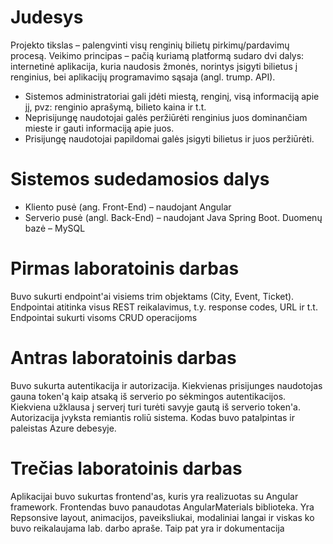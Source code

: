 # Judesys
Projekto tikslas – palengvinti visų renginių bilietų pirkimų/pardavimų procesą.
Veikimo principas – pačią kuriamą platformą sudaro dvi dalys: internetinė aplikacija, kuria 
naudosis žmonės, norintys įsigyti bilietus į renginius, bei aplikacijų programavimo sąsaja (angl. 
trump. API).
* Sistemos administratoriai gali įdėti miestą, renginį, visą informaciją apie jį, pvz: renginio aprašymą, 
bilieto kaina ir t.t. 
* Neprisijungę naudotojai galės peržiūrėti renginius juos dominančiam mieste ir gauti informaciją 
apie juos.
* Prisijungę naudotojai papildomai galės įsigyti bilietus ir juos peržiūrėti.

# Sistemos sudedamosios dalys
* Kliento pusė (ang. Front-End) – naudojant Angular
* Serverio pusė (angl. Back-End) – naudojant Java Spring Boot. Duomenų bazė – MySQL


# Pirmas laboratoinis darbas
Buvo sukurti endpoint'ai visiems trim objektams (City, Event, Ticket).
Endpointai atitinka visus REST reikalavimus, t.y. response codes, URL ir t.t.
Endpointai sukurti visoms CRUD operacijoms

# Antras laboratoinis darbas
Buvo sukurta autentikacija ir autorizacija. Kiekvienas prisijunges naudotojas gauna token'ą kaip atsaką iš serverio po sėkmingos autentikacijos.
Kiekviena užklausa į serverį turi turėti savyje gautą iš serverio token'a. Autorizacija įvyksta remiantis roliū sistema.
Kodas buvo patalpintas ir paleistas Azure debesyje.

# Trečias laboratoinis darbas
Aplikacijai buvo sukurtas frontend'as, kuris yra realizuotas su Angular framework.
Frontendas buvo panaudotas AngularMaterials biblioteka. Yra Repsonsive layout, animacijos, paveiksliukai, modaliniai langai ir viskas ko buvo reikalaujama lab. darbo apraše.
Taip pat yra ir dokumentacija
